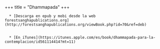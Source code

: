 +++
title = "Dhammapada"
+++




      * [Descarga en epub y mobi desde la web forestsanghapublications.org](http://forestsanghapublications.org/viewBook.php?id=70&ref=deb)


      * [En iTunes](https://itunes.apple.com/es/book/dhammapada-para-la-contemplacion/id561114414?mt=11)
